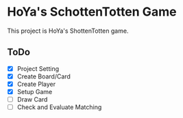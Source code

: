 # HoYa's SchottenTotten Game

This project is HoYa's ShottenTotten game.

## ToDo

- [x] Project Setting
- [x] Create Board/Card
- [x] Create Player
- [x] Setup Game
- [ ] Draw Card
- [ ] Check and Evaluate Matching
